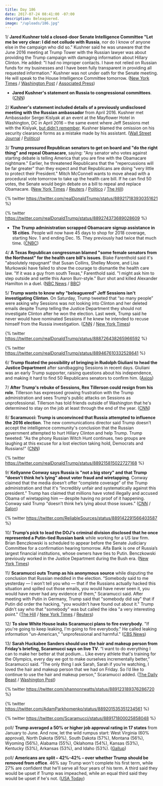 ```yaml
---
title: Day 186
date: 2017-07-24 08:41:00 -07:00
description: Beleaguered.
image: "/uploads/186.jpg"
---
```


1/ **Jared Kushner told a closed-door Senate Intelligence Committee "Let me be very clear: I did not collude with Russia**, nor do I know of anyone else in the campaign who did so." Kushner said he was unaware that the June 2016 meeting at Trump Tower with the Russian lawyer was about providing the Trump campaign with damaging information about Hillary Clinton. He added: "I had no improper contacts. I have not relied on Russian funds for my businesses and I have been fully transparent in providing all requested information." Kushner was not under oath for the Senate meeting. He will speak to the House Intelligence Committee tomorrow. ([New York Times](https://www.nytimes.com/2017/07/24/us/politics/jared-kushner-russia-senate.html) / [Washington Post](https://www.washingtonpost.com/world/national-security/kushner-arrives-at-senate-for-closed-door-questioning-on-russia/2017/07/24/f5be2b26-7073-11e7-8f39-eeb7d3a2d304_story.html) / [Associated Press](https://apnews.com/3dbc5b4c43984889b35c1c6fb68ef9dd/Trump-son-in-law-Kushner-denies-collusion-with-Russia))

* **Jared Kushner's statement on Russia to congressional committees**. ([CNN](http://www.cnn.com/2017/07/24/politics/jared-kushner-statement-russia-2016-election/))

2/ **Kushner's statement included details of a previously undisclosed meeting with the Russian ambassador** from April 2016. Kushner met Ambassador Sergei Kislyak at an event at the Mayflower Hotel in Washington, DC in April 2016 – the same event where Jeff Sessions met with the Kislyak, [but didn't remember](https://whatthefuckjusthappenedtoday.com/2017/06/01/Day-133/#3-congress-is-examining-whether-jeff). Kushner blamed the omission on his security clearance forms as a mistake made by his assistant. ([Wall Street Journal](https://www.wsj.com/articles/jared-kushner-releases-details-on-previously-undisclosed-meeting-with-russian-ambassador-1500890433) / [Politico](http://www.politico.com/story/2017/07/24/kushner-defends-himself-ahead-of-senate-intel-meeting-i-did-not-collude-240870))

3/ **Trump pressured Republican senators to get on board and "do the right thing" and repeal Obamacare**, saying: "Any senator who votes against starting debate is telling America that you are fine with the Obamacare nightmare." Earlier, he threatened Republicans that the "repercussions will be far greater" than they expect and that Republicans are doing "very little to protect their President." Mitch McConnell wants to move ahead with a procedural vote tomorrow to take up the health care bill. If he can find 50 votes, the Senate would begin debate on a bill to repeal and replace Obamacare. ([New York Times](https://www.nytimes.com/2017/07/24/us/politics/senate-health-bill-obamacare-repeal-and-replace-trump-mcconnell.html) / [Reuters](https://www.reuters.com/article/us-usa-healthcare-idUSKBN1A912Q?il=0) / [Politico](http://www.politico.com/story/2017/07/23/trump-republicans-obamacare-repeal-240866) / [The Hill](http://thehill.com/homenews/administration/343397-trump-warns-of-repercussions-of-healthcare-failure))

{% twitter https://twitter.com/realDonaldTrump/status/889217183930351621 %}

{% twitter https://twitter.com/realDonaldTrump/status/889274373689028609 %}

* **The Trump administration scrapped Obamacare signup assistance in 18 cities**. People will now have 45 days to shop for 2018 coverage, starting Nov. 1 and ending Dec. 15. They previously had twice that much time. ([CNBC](http://www.cnbc.com/2017/07/20/trump-administration-scraps-obamacare-signup-assistance-in-18-cities.html))

4/ **A Texas Republican congressman blamed "some female senators from the Northeast" for the health care bill's issues**. Blake Farenthold said it's "absolutely repugnant" that Susan Collins, Shelley Moore, and Lisa Murkowski have failed to show the courage to dismantle the health care law. "If it was a guy from south Texas," Farenthold said. "I might ask him to step outside and settle this Aaron Burr-style." Burr shot and killed Alexander Hamilton in a duel. ([NBC News](http://www.nbcnews.com/politics/congress/lawmaker-blames-female-senators-failed-health-care-bill-n786071) / [BBC](http://www.bbc.com/news/world-us-canada-40711882))

5/ **Trump wants to know why "beleaguered" Jeff Sessions isn't investigating Clinton**. On Saturday, Trump tweeted that “so many people” were asking why Sessions was not looking into Clinton and her deleted emails despite Trump telling the Justice Department they should not investigate Clinton after he won the election. Last week, Trump said he never would have nominated Sessions if he knew he intended to recuse himself from the Russia investigation. ([CNN](http://www.cnn.com/2017/07/24/politics/donald-trump-jeff-sessions-beleaguered/index.html) / [New York Times](https://www.nytimes.com/2017/07/24/us/politics/trump-tweet-sessions.html))

{% twitter https://twitter.com/realDonaldTrump/status/888726438265966592 %}

{% twitter https://twitter.com/realDonaldTrump/status/889467610332528641 %}

6/ **Trump floated the possibility of bringing in Rudolph Giuliani to head the Justice Department** after sandbagging Sessions in recent days. Giuliani was an early Trump supporter, raising questions about his independence, and making it hard to find 50 Republicans senators to confirm him. ([Axios](https://www.axios.com/exclusive-trump-ponders-rudy-giuliani-for-attorney-general-2464579234.html))

7/ **After Trump's rebuke of Sessions, Rex Tillerson could resign from his role**. Tillerson has expressed growing frustration with the Trump administration and sees Trump's public attacks on Sessions as unprofessional. Tillerson has told friends outside of Washington that he's determined to stay on the job at least through the end of the year. ([CNN](http://edition.cnn.com/2017/07/23/politics/ip-forecast-white-house-shakeup-sec-of-state/index.html))

8/ **Scaramucci: Trump is unconvinced that Russia attempted to influence the 2016 election**. The new communications director said Trump doesn't accept the intelligence community's conclusion that the Russian government attempted to hurt Hillary Clinton and help Trump. Trump tweeted: "As the phony Russian Witch Hunt continues, two groups are laughing at this excuse for a lost election taking hold, Democrats and Russians!" ([CNN](http://www.cnn.com/2017/07/23/politics/anthony-scaramucci-donald-trump/index.html))

{% twitter https://twitter.com/realDonaldTrump/status/889215815022727168 %}

9/ **Kellyanne Conway says Russia is "not a big story" and that Trump “doesn’t think he’s lying” about voter fraud and wiretapping**. Conway claimed that the media doesn’t offer “complete coverage” of the Trump administration and that it's “incredibly unfair and systematically against this president.” Trump has claimed that millions have voted illegally and accused Obama of wiretapping him — despite having no proof of it happening. Conway said Trump "doesn’t think he’s lying about those issues." ([CNN](http://money.cnn.com/2017/07/23/media/kellyanne-conway-brian-stelter-russia/index.html) / [Salon](http://www.salon.com/2017/07/23/kellyanne-conway-trump-doesnt-think-hes-lying-about-voter-fraud-and-wiretapping/))

{% twitter https://twitter.com/ReliableSources/status/889142291566403587 %}

10/ **Trump’s pick to lead the DOJ's criminal division disclosed that he once represented a Putin-tied Russian bank** while working for a US law firm. Brian Benczkowski is scheduled to appear before the Senate Judiciary Committee for a confirmation hearing tomorrow. Alfa Bank is one of Russia’s largest financial institutions, whose owners have ties to Putin. Benczkowski previously worked in the Justice Department during the Bush era. ([New York Times](https://www.nytimes.com/2017/07/24/us/politics/brian-benczkowski-justice-alfa-bank.html))

11/ **Scaramucci outs Trump as his anonymous source** while disputing the conclusion that Russian meddled in the election. “Somebody said to me yesterday — I won’t tell you who — that if the Russians actually hacked this situation and spilled out those emails, you would have never seen it, you would have never had any evidence of them," Scaramucci said. After meeting with Putin in Germany, Trump said that "somebody did say" that if Putin did order the hacking, "you wouldn’t have found out about it." Trump didn't say who that "somebody" was but called the idea "a very interesting point." ([The Hill](http://thehill.com/homenews/sunday-talk-shows/343373-scaramucci-outs-trump-as-anonymous-source-on-russian-intel) / [New York Times](https://www.nytimes.com/2017/07/23/world/europe/trump-putin-sanctions-hacking.html) / [Reuters](https://www.reuters.com/article/us-usa-trump-interview-highlights-idUSKBN19X34X))

12/ **To slow White House leaks Scaramucci plans to fire everybody**. "If you're going to keep leaking, I'm going to fire everybody." He called leaking information "un-American," "unprofessional and harmful." ([CBS News](http://www.cbsnews.com/news/scaramucci-on-white-house-leakers-theyre-going-to-get-fired/))

13/ **Sarah Huckabee Sanders should use the hair and makeup person from Friday’s briefing, Scaramucci says on live TV**. “I want to do everything I can to make her better at that podium... Like every athlete that's training for the Olympics, every day we got to make ourselves incrementally better,” Scaramucci said. “The only thing I ask Sarah, Sarah if you’re watching, I loved the hair and makeup person that we had on Friday. So I’d like to continue to use the hair and makeup person,” Scaramucci added. ([The Daily Beast](http://www.thedailybeast.com/scaramucci-to-sarah-sanders-use-hair-and-makeup-person-from-fridays-briefingseriously) / [Washington Post](https://www.washingtonpost.com/news/the-fix/wp/2017/07/23/anthony-scaramucci-said-he-wants-sarah-sanders-to-continue-to-use-the-hair-and-makeup-person/))

{% twitter https://twitter.com/shannonrwatts/status/889123189376286720 %}

{% twitter https://twitter.com/AdamParkhomenko/status/889201535351234561 %}

{% twitter https://twitter.com/Scaramucci/status/889171800025858048 %}

poll/ **Trump averaged a 50% or higher job approval rating in 17 states** from January to June. And now, let the wild rumpus start: West Virginia (60% approval), North Dakota (59%), South Dakota (57%), Montana (56%), Wyoming (56%), Alabama (55%), Oklahoma (54%), Kansas (53%), Kentucky (53%), Arkansas (53%), and Idaho (53%). ([Gallup](http://www.gallup.com/poll/214349/trump-averaged-higher-job-approval-states.aspx))

poll/ **Americans are split – 42%-42% – over whether Trump should be removed from office**. 46% say Trump won't complete his first term, while 27% are confident that he'll serve all four years of his term. A third said they would be upset if Trump was impeached, while an equal third said they would be upset if he's not. ([USA Today](https://www.usatoday.com/story/news/2017/07/24/impeach-donald-trump-poll-americans-split-remove-president/501871001/))

